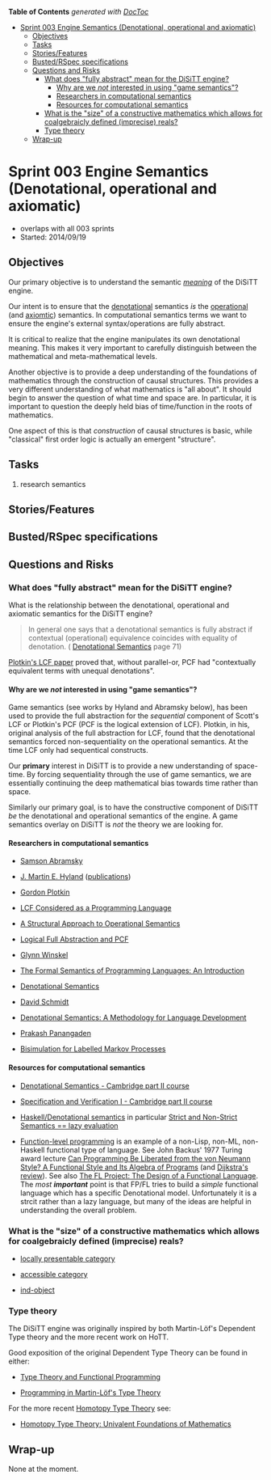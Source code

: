 **Table of Contents**  *generated with [DocToc](http://doctoc.herokuapp.com/)*

- [Sprint 003 Engine Semantics (Denotational, operational and axiomatic)](#sprint-003-engine-semantics-denotational-operational-and-axiomatic)
	- [Objectives](#objectives)
	- [Tasks](#tasks)
	- [Stories/Features](#storiesfeatures)
	- [Busted/RSpec specifications](#bustedrspec-specifications)
	- [Questions and Risks](#questions-and-risks)
		- [What does "fully abstract" mean for the DiSiTT engine?](#what-does-fully-abstract-mean-for-the-disitt-engine)
			- [Why are we *not* interested in using "game semantics"?](#why-are-we-not-interested-in-using-game-semantics)
			- [Researchers in computational semantics](#researchers-in-computational-semantics)
			- [Resources for computational semantics](#resources-for-computational-semantics)
		- [What is the "size" of a constructive mathematics which allows for coalgebraicly defined (imprecise) reals?](#what-is-the-size-of-a-constructive-mathematics-which-allows-for-coalgebraicly-defined-imprecise-reals)
		- [Type theory](#type-theory)
	- [Wrap-up](#wrap-up)

# Sprint 003 Engine Semantics (Denotational, operational and axiomatic)

* overlaps with all 003 sprints
* Started: 2014/09/19

## Objectives

Our primary objective is to understand the semantic 
[*meaning*](http://en.wikipedia.org/wiki/Semantics_(computer_science)#Approaches) 
of the DiSiTT engine.

Our intent is to ensure that the 
[denotational](http://en.wikipedia.org/wiki/Denotational_semantics) 
semantics *is* the 
[operational](http://en.wikipedia.org/wiki/Operational_semantics) (and 
[axiomtic](http://en.wikipedia.org/wiki/Axiomatic_semantics)) 
semantics.  In computational semantics terms we want to ensure the 
engine's external syntax/operations are fully abstract.

It is critical to realize that the engine manipulates its own 
denotational meaning.  This makes it very important to carefully 
distinguish between the mathematical and meta-mathematical levels.

Another objective is to provide a deep understanding of the foundations 
of mathematics through the construction of causal structures.  This 
provides a very different understanding of what mathematics is "all 
about".  It should begin to answer the question of what time and space 
are.  In particular, it is important to question the deeply held bias 
of time/function in the roots of mathematics.

One aspect of this is that *construction* of causal structures is 
basic, while "classical" first order logic is actually an emergent 
"structure".

## Tasks

1. research semantics

## Stories/Features

## Busted/RSpec specifications

## Questions and Risks

### What does "fully abstract" mean for the DiSiTT engine?

What is the relationship between the denotational, operational and 
axiomatic semantics for the DiSiTT engine?

> In general one says that a denotational semantics is fully abstract 
> if contextual (operational) equivalence coincides with equality of 
> denotation. ( [Denotational 
> Semantics](http://www.cl.cam.ac.uk/%7Egw104/dens.pdf) page 71)

[Plotkin's LCF 
paper](http://homepages.inf.ed.ac.uk/gdp/publications/LCF.pdf) proved 
that, without parallel-or, PCF had "contextually equivalent terms with 
unequal denotations".

#### Why are we *not* interested in using "game semantics"?

Game semantics (see works by Hyland and Abramsky below), has been used 
to provide the full abstraction for the *sequential* component of 
Scott's LCF or Plotkin's PCF (PCF is the logical extension of LCF). 
Plotkin, in his, original analysis of the full abstraction for LCF, 
found that the denotational semantics forced non-sequentiality on the 
operational semantics. At the time LCF only had sequentical constructs.

Our **primary** interest in DiSiTT is to provide a new understanding of 
space-time. By forcing sequentiality through the use of game semantics, we 
are essentially continuing the deep mathematical bias towards time 
rather than space.

Similarly our primary goal, is to have the constructive component of 
DiSiTT *be* the denotational and operational semantics of the engine. 
A game semantics overlay on DiSiTT is *not* the theory we are looking 
for.

#### Researchers in computational semantics

* [Samson Abramsky](http://www.cs.ox.ac.uk/people/samson.abramsky/pubs.html)

* [J. Martin E. Hyland](https://www.dpmms.cam.ac.uk/~martin/) 
([publications](https://www.dpmms.cam.ac.uk/~martin/Research/research.html))

* [Gordon Plotkin](http://homepages.inf.ed.ac.uk/gdp/publications/)

 * [LCF Considered as a Programming 
Language](http://homepages.inf.ed.ac.uk/gdp/publications/LCF.pdf)

 * [A Structural Approach to Operational 
Semantics](http://homepages.inf.ed.ac.uk/gdp/publications/SOS.ps)

 * [Logical Full Abstraction and PCF 
](http://homepages.inf.ed.ac.uk/gdp/publications/Log_Full_Abs.pdf)

* [Glynn Winskel](http://www.cl.cam.ac.uk/~gw104/)

 * [The Formal Semantics of Programming Languages: An 
Introduction](http://mitpress.mit.edu/books/formal-semantics-programming-languages)

 * [Denotational Semantics](http://www.cl.cam.ac.uk/%7Egw104/dens.pdf)

* [David Schmidt](http://people.cis.ksu.edu/~schmidt/)

 * [Denotational Semantics: A Methodology for Language 
Development](http://people.cis.ksu.edu/~schmidt/text/densem.html)

* [Prakash Panangaden](http://www.cs.mcgill.ca/~prakash/)

 * [Bisimulation for Labelled Markov 
Processes](http://www.cs.mcgill.ca/~prakash/Pubs/j-markov.ps)

#### Resources for computational semantics

* [Denotational Semantics - Cambridge part II 
course](http://www.cl.cam.ac.uk/teaching/1314/DenotSem/materials.html)

* [Specification and Verification I - Cambridge part II 
course](http://www.cl.cam.ac.uk/~mjcg/Lectures/SpecVer1/SpecVer1.html)

* [Haskell/Denotational 
semantics](http://en.wikibooks.org/wiki/Haskell/Denotational_semantics) 
in particular [Strict and Non-Strict Semantics == lazy 
evaluation](http://en.wikibooks.org/wiki/Haskell/Denotational_semantics#Strict_and_Non-Strict_Semantics)

* [Function-level 
programming](http://en.wikipedia.org/wiki/Function-level_programming) 
is an example of a non-Lisp, non-ML, non-Haskell functional type of 
language. See John Backus' 1977 Turing award lecture [Can Programming 
Be Liberated from the von Neumann Style? A Functional Style and Its 
Algebra of 
Programs](http://web.stanford.edu/class/cs242/readings/backus.pdf) (and 
[Dijkstra's 
review](https://www.cs.utexas.edu/users/EWD/transcriptions/EWD06xx/EWD692.html)). 
See also [The FL Project: The Design of a Functional 
Language](http://theory.stanford.edu/~aiken/publications/trs/FLProject.pdf). 
The *most* ***important*** point is that FP/FL tries to build a *simple* 
functional language which has a specific Denotational model. 
Unfortunately it is a strcit rather than a lazy language, but many of 
the ideas are helpful in understanding the overall problem.


### What is the "size" of a constructive mathematics which allows for coalgebraicly defined (imprecise) reals?

* [locally presentable 
category](http://ncatlab.org/nlab/show/locally+presentable+category)

* [accessible category 
](http://ncatlab.org/nlab/show/accessible+category)

* [ind-object](http://ncatlab.org/nlab/show/ind-object)

### Type theory

The DiSiTT engine was originally inspired by both Martin-Löf's 
Dependent Type theory and the more recent work on HoTT.

Good exposition of the original Dependent Type Theory can be found in 
either:

* [Type Theory and Functional Programming 
](https://www.cs.kent.ac.uk/people/staff/sjt/TTFP/)

* [Programming in Martin-Löf's Type 
Theory](http://www.cse.chalmers.se/research/group/logic/book/)

For the more recent [Homotopy Type Theory](http://homotopytypetheory.org/) see:

* [Homotopy Type Theory: Univalent Foundations of 
Mathematics](http://homotopytypetheory.org/book/)

## Wrap-up

None at the moment.
